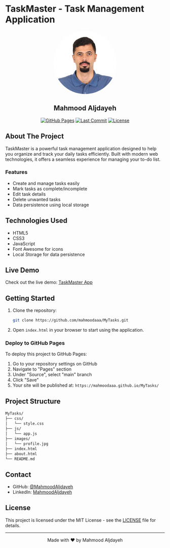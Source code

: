 # TaskMaster - Task Management Application

<div align="center">
  <img src="images/profile.jpg" alt="Mahmood Aljdayeh" width="200" style="border-radius: 50%;">
  <h2>Mahmood Aljdayeh</h2>
  
  [![GitHub Pages](https://img.shields.io/badge/GitHub%20Pages-Live%20Demo-blue?style=for-the-badge&logo=github)](https://mahmoodaaa.github.io/MyTasks/)
  [![Last Commit](https://img.shields.io/github/last-commit/mahmoodaaa/MyTasks?style=for-the-badge)](https://github.com/mahmoodaaa/MyTasks/commits)
  [![License](https://img.shields.io/badge/License-MIT-green.svg?style=for-the-badge)](LICENSE)
</div>

## About The Project

TaskMaster is a powerful task management application designed to help you organize and track your daily tasks efficiently. Built with modern web technologies, it offers a seamless experience for managing your to-do list.

### Features

- Create and manage tasks easily
- Mark tasks as complete/incomplete
- Edit task details
- Delete unwanted tasks
- Data persistence using local storage

## Technologies Used

- HTML5
- CSS3
- JavaScript
- Font Awesome for icons
- Local Storage for data persistence

## Live Demo

Check out the live demo: [TaskMaster App](http://127.0.0.1:5500/about.html)

## Getting Started

1. Clone the repository:
   ```bash
   git clone https://github.com/mahmoodaaa/MyTasks.git
   ```

2. Open `index.html` in your browser to start using the application.

### Deploy to GitHub Pages

To deploy this project to GitHub Pages:

1. Go to your repository settings on GitHub
2. Navigate to "Pages" section
3. Under "Source", select "main" branch
4. Click "Save"
5. Your site will be published at: `https://mahmoodaaa.github.io/MyTasks/`

## Project Structure

```
MyTasks/
├── css/
│   └── style.css
├── js/
│   └── app.js
├── images/
│   └── profile.jpg
├── index.html
├── about.html
└── README.md
```

## Contact

- GitHub: [@MahmoodAljdayeh](https://github.com/mahmoodaaa)
- LinkedIn: [MahmoodAljdayeh](https://www.linkedin.com/in/mahmood-aljdayeh-7b3a991a9/)

## License

This project is licensed under the MIT License - see the [LICENSE](LICENSE) file for details.

---
<div align="center">
  Made with ❤️ by Mahmood Aljdayeh
</div>